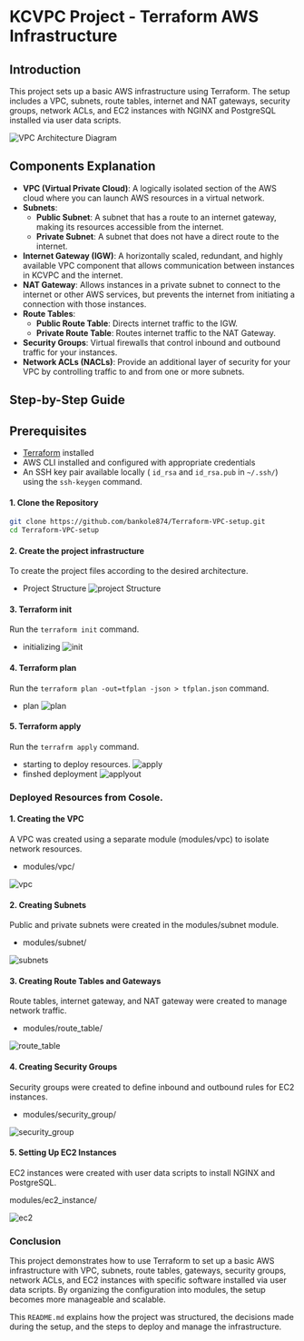 # KCVPC Project - Terraform AWS Infrastructure

## Introduction
This project sets up a basic AWS infrastructure using Terraform. The setup includes a VPC, subnets, route tables, internet and NAT gateways, security groups, network ACLs, and EC2 instances with NGINX and PostgreSQL installed via user data scripts.

![VPC Architecture Diagram](https://github.com/bankole874/Terraform-VPC-setup/blob/main/images/kcvpc-architectural-diagram.png)

## Components Explanation
 
- **VPC (Virtual Private Cloud)**: A logically isolated section of the AWS cloud where you can launch AWS resources in a virtual network.
- **Subnets**:
  - **Public Subnet**: A subnet that has a route to an internet gateway, making its resources accessible from the internet.
  - **Private Subnet**: A subnet that does not have a direct route to the internet.
- **Internet Gateway (IGW)**: A horizontally scaled, redundant, and highly available VPC component that allows communication between instances in KCVPC and the internet.
- **NAT Gateway**: Allows instances in a private subnet to connect to the internet or other AWS services, but prevents the internet from initiating a connection with those instances.
- **Route Tables**:
  - **Public Route Table**: Directs internet traffic to the IGW.
  - **Private Route Table**: Routes internet traffic to the NAT Gateway.
- **Security Groups**: Virtual firewalls that control inbound and outbound traffic for your instances.
- **Network ACLs (NACLs)**: Provide an additional layer of security for your VPC by controlling traffic to and from one or more subnets.
 
## Step-by-Step Guide


## Prerequisites

- [Terraform](https://www.terraform.io/downloads.html) installed
- AWS CLI installed and configured with appropriate credentials
- An SSH key pair available locally ( `id_rsa` and `id_rsa.pub` in `~/.ssh/`) using the `ssh-keygen` command.


#### 1. Clone the Repository

```sh
git clone https://github.com/bankole874/Terraform-VPC-setup.git
cd Terraform-VPC-setup
```

#### 2. Create the project infrastructure
To create the project files according to the desired architecture.
- Project Structure
![project Structure](https://github.com/bankole874/Terraform-VPC-setup/blob/main/images/1-file_structure.png)



#### 3. Terraform init
Run the `terraform init` command.
- initializing
![init](https://github.com/bankole874/Terraform-VPC-setup/blob/main/images/2-terraform_init.png)

#### 4. Terraform plan
Run the `terraform plan -out=tfplan -json > tfplan.json` command.
- plan
![plan](https://github.com/bankole874/Terraform-VPC-setup/blob/main/images/3-terraform_plan_output.png)

#### 5. Terraform apply
Run the `terrafrm apply` command.
- starting to deploy resources.
![apply](https://github.com/bankole874/Terraform-VPC-setup/blob/main/images/4-terraform_apply_start.png)
- finshed deployment
![applyout](https://github.com/bankole874/Terraform-VPC-setup/blob/main/images/5-terraform_apply_outputs.png)

### Deployed Resources from Cosole.
#### 1. Creating the VPC
A VPC was created using a separate module (modules/vpc) to isolate network resources.

- modules/vpc/

![vpc](https://github.com/bankole874/Terraform-VPC-setup/blob/main/images/A-vpc.png)

#### 2. Creating Subnets
Public and private subnets were created in the modules/subnet module.

- modules/subnet/

![subnets](https://github.com/bankole874/Terraform-VPC-setup/blob/main/images/B-subnets.png)

#### 3. Creating Route Tables and Gateways
Route tables, internet gateway, and NAT gateway were created to manage network traffic.

- modules/route_table/

![route_table](https://github.com/bankole874/Terraform-VPC-setup/blob/main/images/C-route-tables.png)

#### 4. Creating Security Groups
Security groups were created to define inbound and outbound rules for EC2 instances.

- modules/security_group/

![security_group](https://github.com/bankole874/Terraform-VPC-setup/blob/main/images/G-security-groups.png)


#### 5. Setting Up EC2 Instances
EC2 instances were created with user data scripts to install NGINX and PostgreSQL.

modules/ec2_instance/

![ec2](https://github.com/bankole874/Terraform-VPC-setup/blob/main/images/6-ec2_instances.png)

### Conclusion
This project demonstrates how to use Terraform to set up a basic AWS infrastructure with VPC, subnets, route tables, gateways, security groups, network ACLs, and EC2 instances with specific software installed via user data scripts. By organizing the configuration into modules, the setup becomes more manageable and scalable.

This `README.md` explains how the project was structured, the decisions made during the setup, and the steps to deploy and manage the infrastructure.